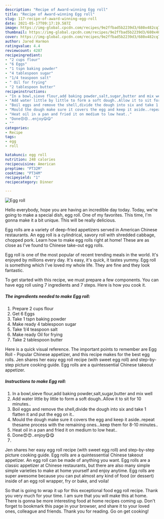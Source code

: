 ```yaml
---
description: "Recipe of Award-winning Egg roll"
title: "Recipe of Award-winning Egg roll"
slug: 117-recipe-of-award-winning-egg-roll
date: 2021-05-17T09:17:19.587Z
image: https://img-global.cpcdn.com/recipes/9e2ffbad5b2239d3/680x482cq70/egg-roll-recipe-main-photo.jpg
thumbnail: https://img-global.cpcdn.com/recipes/9e2ffbad5b2239d3/680x482cq70/egg-roll-recipe-main-photo.jpg
cover: https://img-global.cpcdn.com/recipes/9e2ffbad5b2239d3/680x482cq70/egg-roll-recipe-main-photo.jpg
author: Jared Harmon
ratingvalue: 4.4
reviewcount: 4287
recipeingredient:
- "2 cups flour"
- "6 Eggs"
- "1 tspn baking powder"
- "4 tablespoon sugar"
- "1/4 teaspoon salt"
- " Oil for frying"
- "2 tablespoon butter"
recipeinstructions:
- "In a bowl,sieve flour,add baking powder,salt,sugar,butter and mix well"
- "Add water little by little to form a soft dough..Allow it to sit for 10 minutes.."
- "Boil eggs and remove the shell,divide the dough into six and take 1 flatten it and put the egg on it.."
- "Mould the dough make sure it covers the egg and keep it aside..repeat thesame process with the remaining ones...keep them for 8-10 minutes.."
- "Heat oil in a pan and fried it on medium to low heat.."
- "Done😍😍..enjoy😋😋"
- ""
categories:
- Recipe
tags:
- egg
- roll

katakunci: egg roll 
nutrition: 248 calories
recipecuisine: American
preptime: "PT32M"
cooktime: "PT34M"
recipeyield: "1"
recipecategory: Dinner

---
```



![Egg roll](https://img-global.cpcdn.com/recipes/9e2ffbad5b2239d3/680x482cq70/egg-roll-recipe-main-photo.jpg)

Hello everybody, hope you are having an incredible day today. Today, we're going to make a special dish, egg roll. One of my favorites. This time, I'm gonna make it a bit unique. This will be really delicious.

Egg rolls are a variety of deep-fried appetizers served in American Chinese restaurants. An egg roll is a cylindrical, savory roll with shredded cabbage, chopped pork. Learn how to make egg rolls right at home! These are as close as I&#39;ve found to Chinese take-out egg rolls.

Egg roll is one of the most popular of recent trending meals in the world. It's enjoyed by millions every day. It's easy, it's quick, it tastes yummy. Egg roll is something which I've loved my whole life. They are fine and they look fantastic.


To get started with this recipe, we must prepare a few components. You can have egg roll using 7 ingredients and 7 steps. Here is how you cook it.

<!--inarticleads1-->

##### The ingredients needed to make Egg roll:

1. Prepare 2 cups flour
1. Get 6 Eggs
1. Take 1 tspn baking powder
1. Make ready 4 tablespoon sugar
1. Take 1/4 teaspoon salt
1. Make ready  Oil for frying
1. Take 2 tablespoon butter


Here is a quick visual reference. The important points to remember are Egg Roll - Popular Chinese appetizer, and this recipe makes for the best egg rolls. Jen shares her easy egg roll recipe (with sweet egg roll) and step-by-step picture cooking guide. Egg rolls are a quintessential Chinese takeout appetizer. 

<!--inarticleads2-->

##### Instructions to make Egg roll:

1. In a bowl,sieve flour,add baking powder,salt,sugar,butter and mix well
1. Add water little by little to form a soft dough..Allow it to sit for 10 minutes..
1. Boil eggs and remove the shell,divide the dough into six and take 1 flatten it and put the egg on it..
1. Mould the dough make sure it covers the egg and keep it aside..repeat thesame process with the remaining ones...keep them for 8-10 minutes..
1. Heat oil in a pan and fried it on medium to low heat..
1. Done😍😍..enjoy😋😋
1. 


Jen shares her easy egg roll recipe (with sweet egg roll) and step-by-step picture cooking guide. Egg rolls are a quintessential Chinese takeout appetizer. An egg roll can be made of anything you want. Egg rolls are a classic appetizer at Chinese restaurants, but there are also many simple simple varieties to make at home yourself and enjoy anytime. Egg rolls are super awesome because you can put almost any kind of food (or dessert) inside of an egg roll wrapper, fry or bake, and voila! 

So that is going to wrap it up for this exceptional food egg roll recipe. Thank you very much for your time. I am sure that you will make this at home. There is gonna be more interesting food at home recipes coming up. Don't forget to bookmark this page in your browser, and share it to your loved ones, colleague and friends. Thank you for reading. Go on get cooking!
